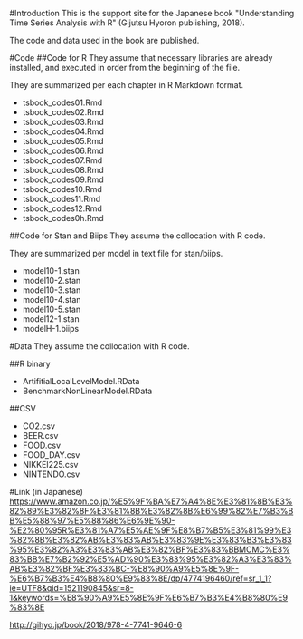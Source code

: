 #Introduction
This is the support site for the Japanese book "Understanding Time Series Analysis with R" (Gijutsu Hyoron publishing, 2018).

The code and data used in the book are published.

#Code
##Code for R
They assume that necessary libraries are already installed, and executed in order from the beginning of the file.

They are summarized per each chapter in R Markdown format.
- tsbook_codes01.Rmd
- tsbook_codes02.Rmd
- tsbook_codes03.Rmd
- tsbook_codes04.Rmd
- tsbook_codes05.Rmd
- tsbook_codes06.Rmd
- tsbook_codes07.Rmd
- tsbook_codes08.Rmd
- tsbook_codes09.Rmd
- tsbook_codes10.Rmd
- tsbook_codes11.Rmd
- tsbook_codes12.Rmd
- tsbook_codes0h.Rmd

##Code for Stan and Biips
They assume the collocation with R code.

They are summarized per model in text file for stan/biips.
- model10-1.stan
- model10-2.stan
- model10-3.stan
- model10-4.stan
- model10-5.stan
- model12-1.stan
- modelH-1.biips

#Data
They assume the collocation with R code.

##R binary
- ArtifitialLocalLevelModel.RData
- BenchmarkNonLinearModel.RData

##CSV
- CO2.csv
- BEER.csv
- FOOD.csv
- FOOD_DAY.csv
- NIKKEI225.csv
- NINTENDO.csv

#Link (in Japanese)
https://www.amazon.co.jp/%E5%9F%BA%E7%A4%8E%E3%81%8B%E3%82%89%E3%82%8F%E3%81%8B%E3%82%8B%E6%99%82%E7%B3%BB%E5%88%97%E5%88%86%E6%9E%90-%E2%80%95R%E3%81%A7%E5%AE%9F%E8%B7%B5%E3%81%99%E3%82%8B%E3%82%AB%E3%83%AB%E3%83%9E%E3%83%B3%E3%83%95%E3%82%A3%E3%83%AB%E3%82%BF%E3%83%BBMCMC%E3%83%BB%E7%B2%92%E5%AD%90%E3%83%95%E3%82%A3%E3%83%AB%E3%82%BF%E3%83%BC-%E8%90%A9%E5%8E%9F-%E6%B7%B3%E4%B8%80%E9%83%8E/dp/4774196460/ref=sr_1_1?ie=UTF8&qid=1521190845&sr=8-1&keywords=%E8%90%A9%E5%8E%9F%E6%B7%B3%E4%B8%80%E9%83%8E

http://gihyo.jp/book/2018/978-4-7741-9646-6
